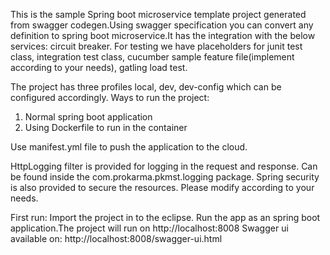 This is the sample Spring boot microservice template project generated from swagger codegen.Using swagger specification you can convert any definition to spring boot microservice.It has the integration with the below services:
 circuit breaker. For testing we have placeholders for junit test class, integration test class, cucumber sample 
feature file(implement according to your needs), gatling load test.

The project has three profiles local, dev, dev-config which can be configured accordingly.
Ways to run the project:
1) Normal spring boot application
2) Using Dockerfile to run in the container

Use manifest.yml file to push the application to the cloud.

HttpLogging filter is provided for logging in the request and response. Can be found inside the com.prokarma.pkmst.logging package.
Spring security is also provided to secure the resources. Please modify according to your needs.

First run:
Import the project in to the eclipse. Run the app as an spring boot application.The project will run on http://localhost:8008
Swagger ui available on:
http://localhost:8008/swagger-ui.html
